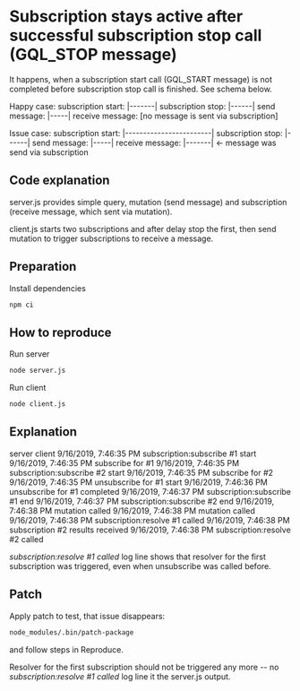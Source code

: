 # Subscription stays active after successful subscription stop call (GQL_STOP message) 
It happens, when a subscription start call (GQL_START message) is not completed before subscription stop call is finished.
See schema below. 

Happy case:
subscription start:  |-------|
subscription stop:              |------|
send message:                                   |-----|
receive message:                                          [no message is sent via subscription]

Issue case:
subscription start:  |------------------------|
subscription stop:              |------|
send message:                                   |-----|
receive message:                                          |-------| <- message was send via subscription

## Code explanation
server.js provides simple query, mutation (send message) and subscription (receive message, which sent via mutation).

client.js starts two subscriptions and after delay stop the first, then send mutation to trigger subscriptions to 
receive a message. 

## Preparation
Install dependencies
```bash
npm ci
```

## How to reproduce
Run server
```bash
node server.js
```

Run client
```bash
node client.js
```

## Explanation
server                                                   client
9/16/2019, 7:46:35 PM subscription:subscribe #1 start    9/16/2019, 7:46:35 PM subscribe for #1
9/16/2019, 7:46:35 PM subscription:subscribe #2 start    9/16/2019, 7:46:35 PM subscribe for #2
                                                         9/16/2019, 7:46:35 PM unsubscribe for #1 start
                                                         9/16/2019, 7:46:36 PM unsubscribe for #1 completed
9/16/2019, 7:46:37 PM subscription:subscribe #1 end
9/16/2019, 7:46:37 PM subscription:subscribe #2 end
9/16/2019, 7:46:38 PM mutation called                    9/16/2019, 7:46:38 PM mutation called
9/16/2019, 7:46:38 PM subscription:resolve #1 called     9/16/2019, 7:46:38 PM subscription #2 results received
9/16/2019, 7:46:38 PM subscription:resolve #2 called

_subscription:resolve #1 called_ log line shows that resolver for the first subscription was triggered, even when unsubscribe was called before.

## Patch
Apply patch to test, that issue disappears:
```bash
node_modules/.bin/patch-package
```
and follow steps in Reproduce.

Resolver for the first subscription should not be triggered any more -- no _subscription:resolve #1 called_ log line it the server.js output.

